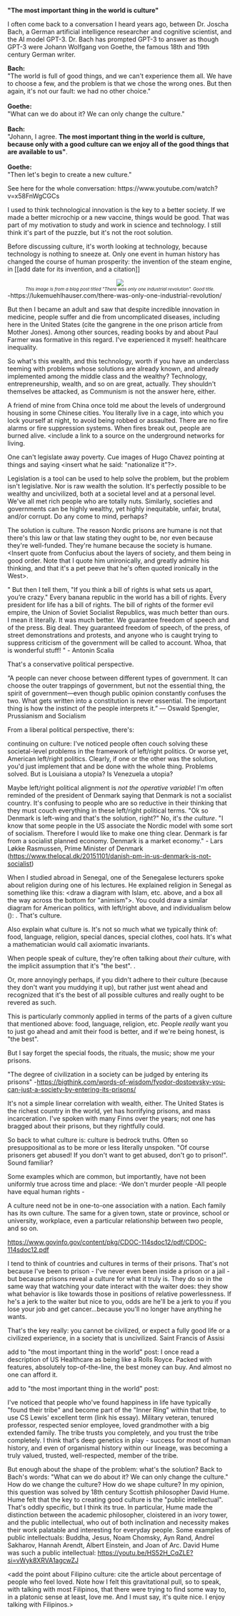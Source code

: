 <b>"The most important thing in the world is culture"</b>

<p>
I often come back to a conversation I heard years ago, between Dr. Joscha Bach, a German artificial intelligence researcher and cognitive scientist, and the AI model GPT-3.
Dr. Bach has prompted GPT-3 to answer as though GPT-3 were Johann Wolfgang von Goethe, the famous 18th and 19th century German writer.
</p>

<p>
<b>Bach:</b><br/>
"The world is full of good things, and we can't experience them all.
We have to choose a few, and the problem is that we chose the wrong ones.
But then again, it's not our fault: we had no other choice."<br/><br/>
<b>Goethe:</b><br/>
"What can we do about it? We can only change the culture."<br/><br/>
<b>Bach:</b><br/>
"Johann, I agree. <b>The most important thing in the world is culture, because only with a good culture can we enjoy all of the good things that are available to us"</b>.<br/><br/>
<b>Goethe:</b><br/>
"Then let's begin to create a new culture."
</p>

<p>
See here for the whole conversation: https://www.youtube.com/watch?v=x58FnWgCGCs
</p>

<p>
I used to think technological innovation is the key to a better society.
If we made a better microchip or a new vaccine, things would be good.
That was part of my motivation to study and work in science and technology.
I still think it's part of the puzzle, but it's not the root solution.
</p>

<p>
Before discussing culture, it's worth looking at technology, because technology is nothing to sneeze at.
Only one event in human history has changed the course of human prosperity: the invention of the steam engine, in [[add date for its invention, and a citation]]
<div align="center">
  <img src="https://bradleyculley.github.io/images/industrial-revolution.png" />
  <div style="font-size: 10px; font-style: italic;">This image is from a blog post titled "There was only one industrial revolution". Good title.</div>
</div>
-https://lukemuehlhauser.com/there-was-only-one-industrial-revolution/
</p>

<p>
But then I became an adult and saw that despite incredible innovation in medicine, people suffer and die from uncomplicated diseases, including here in the United States (cite the gangrene in the one prison article from Mother Jones).
Among other sources, reading books by and about Paul Farmer was formative in this regard.
I've experienced it myself: healthcare inequality.
</p>

<Link to the book review on the SQL book somewhere in this essay.>

<p>
So what's this wealth, and this technology, worth if you have an underclass teeming with problems whose solutions are already known, and already implemented among the middle class and the wealthy?
Technology, entrepreneurship, wealth, and so on are great, actually.
They shouldn't themselves be attacked, as 
Communism is not the answer here, either. 
</p>

A friend of mine from China once told me about the levels of underground housing in some Chinese cities.
You literally live in a cage, into which you lock yourself at night, to avoid being robbed or assaulted. 
There are no fire alarms or fire suppression systems. When fires break out, people are burned alive.
<include a link to a source on the underground networks for living.

One can't legislate away poverty.
Cue images of Hugo Chavez pointing at things and saying <insert what he said: "nationalize it"?>.

Legislation is a tool can be used to help solve the problem, but the problem isn't legislative.
Nor is raw wealth the solution.
It's perfectly possible to be wealthy and uncivilized, both at a societal level and at a personal level.
We've all met rich people who are totally nuts.
Similarly, societies and governments can be highly wealthy, yet highly inequitable, unfair, brutal, and/or corrupt.
Do any come to mind, perhaps?

The solution is culture.
The reason Nordic prisons are humane is not that there's this law or that law stating they ought to be, nor even because they're well-funded.
They're humane because the society is humane.
<Insert quote from Confucius about the layers of society, and them being in good order. Note that I quote him unironically, and greatly admire his thinking, and that it's a pet peeve that he's often quoted ironically in the West>.

"
But then I tell them, "If you think a bill of rights is what sets us apart,
you’re crazy." Every banana republic in the world has a bill of rights. Every
president for life has a bill of rights. The bill of rights of the former evil
empire, the Union of Soviet Socialist Republics, was much better than ours.
I mean it literally. It was much better. We guarantee freedom of speech and
of the press. Big deal. They guaranteed freedom of speech, of the press, of
street demonstrations and protests, and anyone who is caught trying to suppress criticism of the government will be called to account. 
Whoa, that is  wonderful stuff!
" - Antonin Scalia

That's a conservative political perspective.

“A people can never choose between different types of government. 
It can choose the outer trappings of government, but not the essential thing, the spirit of government—even though public opinion constantly confuses the two.
What gets written into a constitution is never essential.
The important thing is how the instinct of the people interprets it.”
― Oswald Spengler, Prussianism and Socialism

From a liberal political perspective, there's:

continuing on culture:
I've noticed people often couch solving these societal-level problems in the framework of left/right politics.
Or worse yet, American left/right politics. Clearly, if one or the other was the solution, you'd just implement that and be done with the whole thing.
Problems solved. But is Louisiana a utopia?
Is Venezuela a utopia?

Maybe left/right political alignment is _not the operative variable_!
I'm often reminded of the president of Denmark saying that Denmark is not a socialist country.
It's confusing to people who are so reductive in their thinking that they must couch everything in these left/right political terms. 
"Ok so Denmark is left-wing and that's the solution, right?" No, it's _the culture_.
"I know that some people in the US associate the Nordic model with some sort of socialism. 
Therefore I would like to make one thing clear. Denmark is far from a socialist planned economy. 
Denmark is a market economy." - Lars Løkke Rasmussen, Prime Minister of Denmark (https://www.thelocal.dk/20151101/danish-pm-in-us-denmark-is-not-socialist)

When I studied abroad in Senegal, one of the Senegalese lecturers spoke about religion during one of his lectures. 
He explained religion in Senegal as something like this: <draw a diagram with Islam, etc. above, and a box all the way across the bottom for "animism">. You could draw a similar diagram for American politics, with left/right above, and individualism below (<link to Overindividualism post>): <include the drawing>. That's culture.

Also explain what culture is. 
It's not so much what we typically think of: food, language, religion, special dances, special clothes, cool hats.
It's what a mathematician would call axiomatic invariants.

When people speak of culture, they're often talking about _their_ culture, with the implicit assumption that it's "the best".
.

Or, more annoyingly perhaps, if you didn't adhere to their culture (because they don't want you muddying it up), but rather just went ahead and recognized that it's the best of all possible cultures and really ought to be revered as such.

This is particularly commonly applied in terms of the parts of a given culture that mentioned above: food, language, religion, etc.
People _really_ want you to just go ahead and amit their food is better, and if we're being honest, is "the best".

But I say forget the special foods, the rituals, the music; show me your prisons.

"The degree of civilization in a society can be judged by entering its prisons" -https://bigthink.com/words-of-wisdom/fyodor-dostoevsky-you-can-just-a-society-by-entering-its-prisons/

It's not a simple linear correlation with wealth, either. The United States is the richest country in the world, yet has horrifying prisons, and mass incarceration.
I've spoken with many Finns over the years; not one has bragged about their prisons, but they rightfully could.

So back to what culture is: culture is bedrock truths.
Often so presuppositional as to be more or less literally unspoken.
"Of course prisoners get abused! If you don't want to get abused, don't go to prison!". Sound familiar?

Some examples which are common, but importantly, have not been uniformly true across time and place:
-We don't murder people
-All people have equal human rights
-<add some more>

A culture need not be in one-to-one association with a nation.
Each family has its own culture.
The same for a given town, state or province, school or university, workplace, even a particular relationship between two people, and so on.

https://www.govinfo.gov/content/pkg/CDOC-114sdoc12/pdf/CDOC-114sdoc12.pdf

I tend to think of countries and cultures in terms of their prisons.
That's not because I've been to prison - I've never even been inside a prison or a jail - but because prisons reveal a culture for what it truly is.
They do so in the same way that watching your date interact with the waiter does: they show what behavior is like towards those in positions of relative powerlessness.
If he's a jerk to the waiter but nice to you, odds are he'll be a jerk to you if you lose your job and get cancer...because you'll no longer have anything he wants.

That's the key really: you cannot be civilized, or expect a fully good life or a civilized experience, in a society that is uncivilized. Saint Francis of Assisi

add to "the most important thing in the world" post: I once read a description of US Healthcare as being like a Rolls Royce. Packed with features, absolutely top-of-the-line, the best money can buy. And almost no one can afford it.

add to "the most important thing in the world" post: 

I've noticed that people who've found happiness in life have typically "found their tribe" and become part of the "Inner Ring" within that tribe, to use CS Lewis' excellent term (link his essay).
Military veteran, tenured professor, respected senior employee, loved grandmother with a big extended family. 
The tribe trusts you completely, and you trust the tribe completely.
I think that's deep genetics in play - success for most of human history, and even of organismal history within our lineage, was becoming a truly valued, trusted, well-respected, member of the tribe.


But enough about the shape of the problem: what's the solution?
Back to Bach's words: "What can we do about it? We can only change the culture."
How do we change the culture? How do we shape culture?
In my opinion, this question was solved by 18th century Scottish philosopher David Hume.
Hume felt that the key to creating good culture is the "public intellectual".
That's oddly specific, but I think its true.
In particular, Hume made the distinction between the academic philosopher, cloistered in an ivory tower, and the public intellectual, who out of both inclination and necessity makes their work palatable and interesting for everyday people.
Some examples of public intellectuals: Buddha, Jesus, Noam Chomsky, Ayn Rand, Andreĭ Sakharov, Hannah Arendt, Albert Einstein, and Joan of Arc. 
David Hume was such a public intellectual: https://youtu.be/HS52H_CqZLE?si=vWyk8XRVA1agcwZJ

<add the point about Filipino culture: cite the article about percentage of people who feel loved.
Note how I felt this gravitational pull, so to speak, with talking with most Filipinos, that there were trying to find some way to, in a platonic sense at least, love me.
And I must say, it's quite nice. I enjoy talking with Filipinos.>
